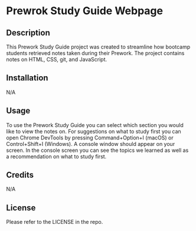 # Prewrok Study Guide Webpage

## Description

This Prework Study Guide project was created to streamline how bootcamp students retrieved notes taken during their Prework. The project contains notes on HTML, CSS, git, and JavaScript.

## Installation

N/A

## Usage

To use the Prework Study Guide you can select which section you would like to view the notes on. For suggestions on what to study first you can open Chrome DevTools by pressing Command+Option+I (macOS) or Control+Shift+I (Windows). A console window should appear on your screen. In the console screen you can see the topics we learned as well as a recommendation on what to study first.

## Credits

N/A

## License

Please refer to the LICENSE in the repo.
